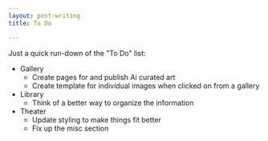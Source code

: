 ```yaml
---
layout: post-writing
title: To Do

---
```


Just a quick run-down of the "To Do" list:

- Gallery
    + Create pages for and publish Ai curated art
    + Create template for individual images when clicked on from a gallery
- Library
    + Think of a better way to organize the information
- Theater
    + Update styling to make things fit better
    + Fix up the misc section